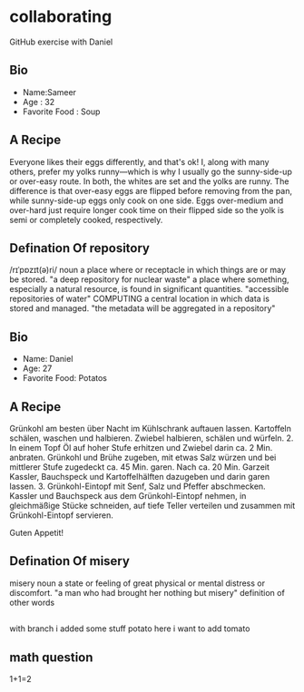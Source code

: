 # collaborating
GitHub exercise with Daniel

## Bio

- Name:Sameer
- Age : 32
- Favorite Food : Soup

## A Recipe
 Everyone likes their eggs differently, and that's ok! I, along with many others, prefer my yolks runny—which is why I usually go the sunny-side-up or over-easy route. In both, the whites are set and the yolks are runny. The difference is that over-easy eggs are flipped before removing from the pan, while sunny-side-up eggs only cook on one side. Eggs over-medium and over-hard just require longer cook time on their flipped side so the yolk is semi or completely cooked, respectively. 


 ## Defination Of repository
/rɪˈpɒzɪt(ə)ri/
noun
a place where or receptacle in which things are or may be stored.
"a deep repository for nuclear waste"
a place where something, especially a natural resource, is found in significant quantities.
"accessible repositories of water"
COMPUTING
a central location in which data is stored and managed.
"the metadata will be aggregated in a repository"



## Bio

- Name: Daniel
- Age: 27
- Favorite Food: Potatos

## A Recipe 

Grünkohl am besten über Nacht im Kühlschrank auftauen lassen. Kartoffeln schälen, waschen und halbieren. Zwiebel halbieren, schälen und würfeln.
2.
In einem Topf Öl auf hoher Stufe erhitzen und Zwiebel darin ca. 2 Min. anbraten. Grünkohl und Brühe zugeben, mit etwas Salz würzen und bei mittlerer Stufe zugedeckt ca. 45 Min. garen. Nach ca. 20 Min. Garzeit Kassler, Bauchspeck und Kartoffelhälften dazugeben und darin garen lassen.
3.
Grünkohl-Eintopf mit Senf, Salz und Pfeffer abschmecken. Kassler und Bauchspeck aus dem Grünkohl-Eintopf nehmen, in gleichmäßige Stücke schneiden, auf tiefe Teller verteilen und zusammen mit Grünkohl-Eintopf servieren.

Guten Appetit!

## Defination Of misery

misery
noun
a state or feeling of great physical or mental distress or discomfort.
"a man who had brought her nothing but misery"
definition of other words



##

with branch i added some stuff potato 
here i want to add tomato



## math question ##

1+1=2